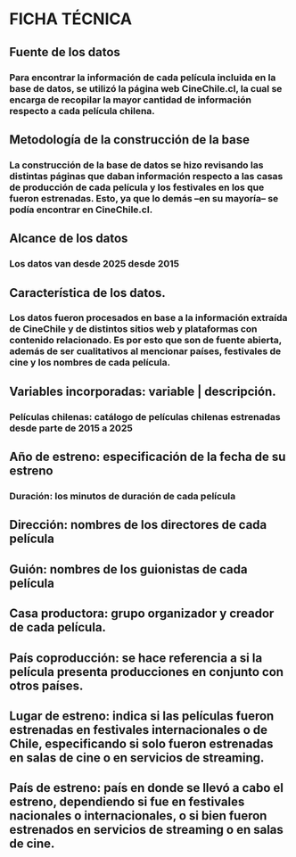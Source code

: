 # FICHA TÉCNICA
## Fuente de los datos
### Para encontrar la información de cada película incluida en la base de datos, se utilizó la página web CineChile.cl, la cual se encarga de recopilar la mayor cantidad de información respecto a cada película chilena. 
## Metodología de la construcción de la base
### La construcción de la base de datos se hizo revisando las distintas páginas que daban información respecto a las casas de producción de cada película y los festivales en los que fueron estrenadas. Esto, ya que lo demás –en su mayoría– se podía encontrar en CineChile.cl. 
## Alcance de los datos
### Los datos van desde 2025 desde 2015
## Característica de los datos.
### Los datos fueron procesados en base a la información extraída de CineChile y de distintos sitios web y plataformas con contenido relacionado. Es por esto que son de fuente abierta, además de ser cualitativos al mencionar países, festivales de cine y los nombres de cada película. 
## Variables incorporadas: variable | descripción.
### Películas chilenas: catálogo de películas chilenas estrenadas desde parte de 2015 a 2025
## Año de estreno: especificación de la fecha de su estreno
### Duración: los minutos de duración de cada película 
## Dirección: nombres de los directores de cada película
## Guión: nombres de los guionistas de cada película 
## Casa productora: grupo organizador y creador de cada película. 
## País coproducción: se hace referencia a si la película presenta producciones en conjunto con otros países. 

## Lugar de estreno: indica si las películas fueron estrenadas en festivales internacionales o de Chile, especificando si solo fueron estrenadas en salas de cine o en servicios de streaming.
## País de estreno: país en donde se llevó a cabo el estreno, dependiendo si fue en festivales nacionales o internacionales, o si bien fueron estrenados en servicios de streaming o en salas de cine.
